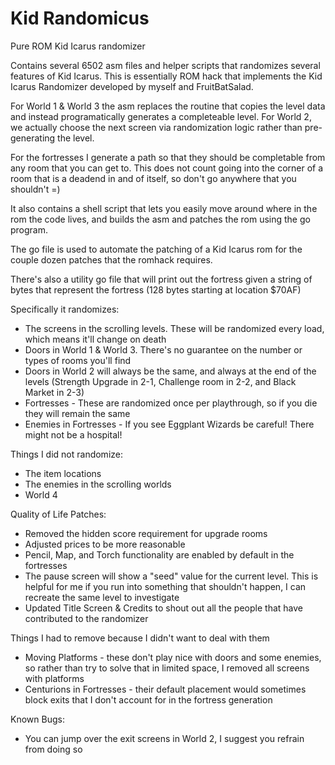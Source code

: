 # Kid Randomicus
Pure ROM Kid Icarus randomizer

Contains several 6502 asm files and helper scripts that randomizes several features of Kid Icarus.  This is essentially ROM hack that implements the Kid Icarus Randomizer developed by myself and FruitBatSalad.

For World 1 & World 3 the asm replaces the routine that copies the level data and instead programatically generates a completeable level.  For World 2, we actually choose the next screen via randomization logic rather than pre-generating the level.  

For the fortresses I generate a path so that they should be completable from any room that you can get to.  This does not count going into the corner of a room that is a deadend in and of itself, so don't go anywhere that you shouldn't =)

It also contains a shell script that lets you easily move around where in the rom the code lives, and builds the asm and patches the rom using the go program.

The go file is used to automate the patching of a Kid Icarus rom for the couple dozen patches that the romhack requires.

There's also a utility go file that will print out the fortress given a string of bytes that represent the fortress (128 bytes starting at location $70AF)

Specifically it randomizes:
* The screens in the scrolling levels.  These will be randomized every load, which means it'll change on death
* Doors in World 1 & World 3.  There's no guarantee on the number or types of rooms you'll find
* Doors in World 2 will always be the same, and always at the end of the levels (Strength Upgrade in 2-1, Challenge room in 2-2, and Black Market in 2-3)
* Fortresses - These are randomized once per playthrough, so if you die they will remain the same
* Enemies in Fortresses - If you see Eggplant Wizards be careful!  There might not be a hospital!

Things I did not randomize:
* The item locations
* The enemies in the scrolling worlds
* World 4

Quality of Life Patches:
* Removed the hidden score requirement for upgrade rooms
* Adjusted prices to be more reasonable
* Pencil, Map, and Torch functionality are enabled by default in the fortresses
* The pause screen will show a "seed" value for the current level.  This is helpful for me if you run into something that shouldn't happen, I can recreate the same level to investigate
* Updated Title Screen & Credits to shout out all the people that have contributed to the randomizer

Things I had to remove because I didn't want to deal with them
* Moving Platforms - these don't play nice with doors and some enemies, so rather than try to solve that in limited space, I removed all screens with platforms
* Centurions in Fortresses - their default placement would sometimes block exits that I don't account for in the fortress generation

Known Bugs:
* You can jump over the exit screens in World 2, I suggest you refrain from doing so

